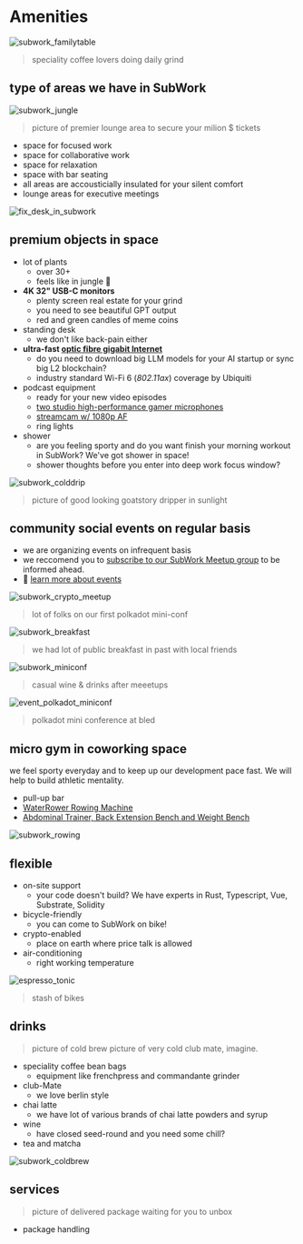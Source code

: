 # Amenities

![subwork_familytable](./pics/subwork_familytable.png)
> speciality coffee lovers doing daily grind

type of areas we have in SubWork
---
![subwork_jungle](pics/subwork_hero.png)

> picture of premier lounge area to secure your milion $ tickets
- space for focused work
- space for collaborative work
- space for relaxation
- space with bar seating
- all areas are accousticially insulated for your silent comfort
- lounge areas for executive meetings

![fix_desk_in_subwork](pics/subwork_flexdesk.jpeg)

premium objects in space
---

- lot of plants 
  - over 30+
  - feels like in jungle 🌿
- **4K 32" USB-C monitors** 
  - plenty screen real estate for your grind 
  - you need to see beautiful GPT output
  - red and green candles of meme coins
- standing desk
  - we don't like back-pain either
- **ultra-fast [optic fibre gigabit Internet](https://www.speedtest.net/result/14919299140)**
  - do you need to download big LLM models for your AI startup or sync big L2 blockchain?
  - industry standard Wi-Fi 6 (_802.11ax_) coverage by Ubiquiti 
- podcast equipment
  - ready for your new video episodes
  - [two studio high-performance gamer microphones](https://hyperx.com/products/hyperx-quadcast-s-usb-microphone?variant=41031692058781)
  - [streamcam w/ 1080p AF](https://www.logitech.com/en-ch/products/webcams/streamcam.960-001281.html)
  - ring lights
- shower
  - are you feeling sporty and do you want finish your morning workout in SubWork? We've got shower in space!
  - shower thoughts before you enter into deep work focus window?

![subwork_colddrip](pics/subwork_colddrip.jpg)
> picture of good looking goatstory dripper in sunlight 

community social events on regular basis
---
- we are organizing events on infrequent basis
- we reccomend you to [subscribe to our SubWork Meetup group](https://www.meetup.com/subwork/) to be informed ahead.
- 📖 [learn more about events](./events-in-subwork.md)

![subwork_crypto_meetup](pics/subwork_meetup.png)
> lot of folks on our first polkadot mini-conf

![subwork_breakfast](pics/subwork_breakfast.jpg)

> we had lot of public breakfast in past with local friends

![subwork_miniconf](pics/subwork_miniconf.png)

> casual wine & drinks after meeetups

![event_polkadot_miniconf](pics/event_polkadot_miniconf.png)
> polkadot mini conference at bled

micro gym in coworking space
---

we feel sporty everyday and to keep up our development pace fast. We will help to build athletic mentality.
- pull-up bar 
- [WaterRower Rowing Machine](https://www.nohrd.com/us/waterrower/)
- [Abdominal Trainer, Back Extension Bench and Weight Bench](https://www.nohrd.com/us/triatrainer/)

![subwork_rowing](pics/subwork_rowing.jpg)

flexible
---

- on-site support 
  - your code doesn't build? We have experts in Rust, Typescript, Vue, Substrate, Solidity
- bicycle-friendly
  - you can come to SubWork on bike!
- crypto-enabled
  - place on earth where price talk is allowed
- air-conditioning
  - right working temperature

![espresso_tonic](pics/espresso_tonic.png)
> stash of bikes 

drinks 
---



> picture of cold brew 
> picture of very cold club mate, imagine.

- speciality coffee bean bags
  - equipment like frenchpress and commandante grinder
- club-Mate
  - we love berlin style
- chai latte 
  - we have lot of various brands of chai latte powders and syrup
- wine
  - have closed seed-round and you need some chill?
- tea and matcha

![subwork_coldbrew](pics/subwork_coldbrew.jpg)



services
---

> picture of delivered package waiting for you to unbox

- package handling 